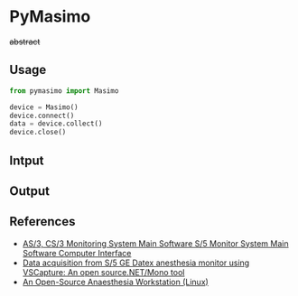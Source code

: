 
# PyMasimo #

~~abstract~~

## Usage ##


```python
from pymasimo import Masimo
```


```python
device = Masimo()
device.connect()
data = device.collect()
device.close()
```

## Intput ##

## Output ##

## References ##

  * [AS/3, CS/3 Monitoring System Main Software S/5 Monitor System Main Software Computer Interface](https://bitbucket.org/gcpds/docs/raw/887831aef98e473e4cc214b0ad809d39347444f2/AS3-S5%20Comm%20Protocol%20Computer%20Interface.pdf)
  * [Data acquisition from S/5 GE Datex anesthesia monitor using VSCapture: An open source.NET/Mono tool](https://bitbucket.org/gcpds/docs/raw/887831aef98e473e4cc214b0ad809d39347444f2/JAnaesthClinPharmacol293423-4307986_115759.pdf)
  * [An Open-Source Anaesthesia Workstation (Linux)](https://bitbucket.org/gcpds/docs/raw/887831aef98e473e4cc214b0ad809d39347444f2/xenon2014b.pdf)

